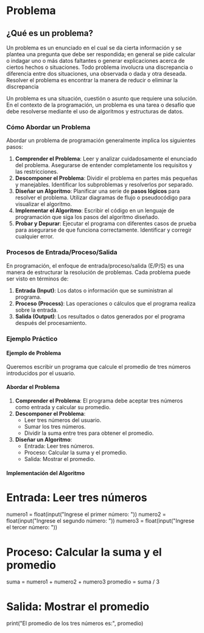 # Problema
## ¿Qué es un problema?
Un problema es un enunciado en el cual se da cierta información y se plantea una pregunta que debe ser respondida; en general se pide calcular o indagar uno o más datos faltantes o generar explicaciones acerca de ciertos hechos o situaciones. 
Todo problema involucra una discrepancia o diferencia entre dos situaciones, una observada o dada y otra deseada. 
Resolver el problema es encontrar la manera de reducir o eliminar la discrepancia

Un problema es una situación, cuestión o asunto que requiere una solución. En el contexto de la programación, un problema es una tarea o desafío que debe resolverse mediante el uso de algoritmos y estructuras de datos.

### Cómo Abordar un Problema

Abordar un problema de programación generalmente implica los siguientes pasos:

1. **Comprender el Problema**: Leer y analizar cuidadosamente el enunciado del problema. Asegurarse de entender completamente los requisitos y las restricciones.
2. **Descomponer el Problema**: Dividir el problema en partes más pequeñas y manejables. Identificar los subproblemas y resolverlos por separado.
3. **Diseñar un Algoritmo**: Planificar una serie de **pasos lógicos** para resolver el problema. Utilizar diagramas de flujo o pseudocódigo para visualizar el algoritmo.
4. **Implementar el Algoritmo**: Escribir el código en un lenguaje de programación que siga los pasos del algoritmo diseñado.
5. **Probar y Depurar**: Ejecutar el programa con diferentes casos de prueba para asegurarse de que funciona correctamente. Identificar y corregir cualquier error.

### Procesos de Entrada/Proceso/Salida

En programación, el enfoque de entrada/proceso/salida (E/P/S) es una manera de estructurar la resolución de problemas. Cada problema puede ser visto en términos de:

1. **Entrada (Input)**: Los datos o información que se suministran al programa.
2. **Proceso (Process)**: Las operaciones o cálculos que el programa realiza sobre la entrada.
3. **Salida (Output)**: Los resultados o datos generados por el programa después del procesamiento.

### Ejemplo Práctico

#### Ejemplo de Problema

Queremos escribir un programa que calcule el promedio de tres números introducidos por el usuario.

#### Abordar el Problema

1. **Comprender el Problema**: El programa debe aceptar tres números como entrada y calcular su promedio.
2. **Descomponer el Problema**:
   - Leer tres números del usuario.
   - Sumar los tres números.
   - Dividir la suma entre tres para obtener el promedio.
3. **Diseñar un Algoritmo**:
   - Entrada: Leer tres números.
   - Proceso: Calcular la suma y el promedio.
   - Salida: Mostrar el promedio.

#### Implementación del Algoritmo


# Entrada: Leer tres números
numero1 = float(input("Ingrese el primer número: "))
numero2 = float(input("Ingrese el segundo número: "))
numero3 = float(input("Ingrese el tercer número: "))

# Proceso: Calcular la suma y el promedio
suma = numero1 + numero2 + numero3
promedio = suma / 3

# Salida: Mostrar el promedio
print("El promedio de los tres números es:", promedio)

